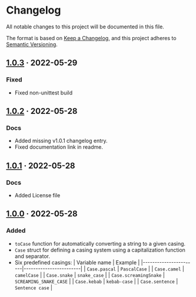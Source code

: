 # Changelog
All notable changes to this project will be documented in this file.

The format is based on [Keep a Changelog](https://keepachangelog.com/en/1.0.0/),
and this project adheres to [Semantic Versioning](https://semver.org/spec/v2.0.0.html).

<!-- ## Unreleased -->

## [1.0.3] · 2022-05-29
### Fixed
- Fixed non-unittest build

## [1.0.2] · 2022-05-28
### Docs
- Added missing v1.0.1 changelog entry.
- Fixed documentation link in readme.

## [1.0.1] · 2022-05-28
### Docs
- Added License file

## [1.0.0] · 2022-05-28
### Added
- `toCase` function for automatically converting a string to a given casing.
- `Case` struct for defining a casing system using a capitalization function and separator.
- Six predefined casings:
    | Variable name         | Example                |
    |-----------------------|------------------------|
    | `Case.pascal`         | `PascalCase`           |
    | `Case.camel`          | `camelCase`            |
    | `Case.snake`          | `snake_case`           |
    | `Case.screamingSnake` | `SCREAMING_SNAKE_CASE` |
    | `Case.kebab`          | `kebab-case`           |
    | `Case.sentence`       | `Sentence case`        |

[1.0.0]: https://gitlab.com/andrej88/in-any-case/-/tree/v1.0.0
[1.0.1]: https://gitlab.com/andrej88/in-any-case/-/tree/v1.0.1
[1.0.2]: https://gitlab.com/andrej88/in-any-case/-/tree/v1.0.2
[1.0.3]: https://gitlab.com/andrej88/in-any-case/-/tree/v1.0.3
